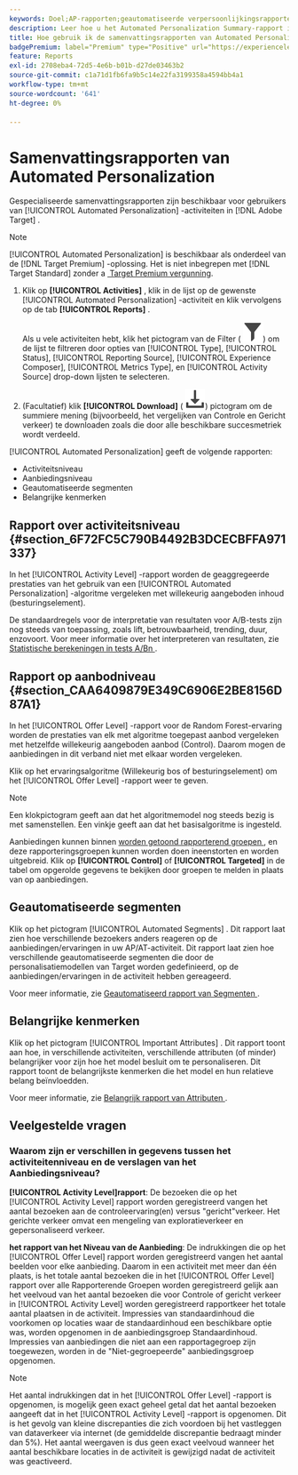 ```yaml
---
keywords: Doel;AP-rapporten;geautomatiseerde verpersoonlijkingsrapporten;activiteitenniveau-rapport;bied niveaurapport aan;bied detailrapport aan;faq
description: Leer hoe u het Automated Personalization Summary-rapport in Adobe Target interpreteert. U kunt op de Geautomatiseerde Segmenten en de Belangrijke rapporten van Attributen van dit rapport schakelen.
title: Hoe gebruik ik de samenvattingsrapporten van Automated Personalization?
badgePremium: label="Premium" type="Positive" url="https://experienceleague.adobe.com/docs/target/using/introduction/intro.html?lang=nl-NL#premium newtab=true" tooltip="Kijk wat er in Target Premium is opgenomen."
feature: Reports
exl-id: 2708eba4-72d5-4e6b-b01b-d27de03463b2
source-git-commit: c1a71d1fb6fa9b5c14e22fa3199358a4594bb4a1
workflow-type: tm+mt
source-wordcount: '641'
ht-degree: 0%

---
```


# Samenvattingsrapporten van Automated Personalization

Gespecialiseerde samenvattingsrapporten zijn beschikbaar voor gebruikers van [!UICONTROL Automated Personalization] -activiteiten in [!DNL Adobe Target] .

>[!NOTE]
>
>[!UICONTROL Automated Personalization] is beschikbaar als onderdeel van de [!DNL Target Premium] -oplossing. Het is niet inbegrepen met [!DNL Target Standard] zonder a [&#x200B; Target Premium vergunning &#x200B;](/help/main/c-intro/intro.md#premium).

1. Klik op **[!UICONTROL Activities]** , klik in de lijst op de gewenste [!UICONTROL Automated Personalization] -activiteit en klik vervolgens op de tab **[!UICONTROL Reports]** .

   Als u vele activiteiten hebt, klik het pictogram van de Filter ( ![&#x200B; pictogram van de Filter &#x200B;](/help/main/assets/icons/Filter.svg)) om de lijst te filtreren door opties van [!UICONTROL Type], [!UICONTROL Status], [!UICONTROL Reporting Source], [!UICONTROL Experience Composer], [!UICONTROL Metrics Type], en [!UICONTROL Activity Source] drop-down lijsten te selecteren.

1. (Facultatief) klik **[!UICONTROL Download]** ( ![&#x200B; pictogram van de Download &#x200B;](/help/main/assets/icons/Download.svg)) pictogram om de summiere mening (bijvoorbeeld, het vergelijken van Controle en Gericht verkeer) te downloaden zoals die door alle beschikbare succesmetriek wordt verdeeld.

[!UICONTROL Automated Personalization] geeft de volgende rapporten:

* Activiteitsniveau
* Aanbiedingsniveau
* Geautomatiseerde segmenten
* Belangrijke kenmerken

## Rapport over activiteitsniveau {#section_6F72FC5C790B4492B3DCECBFFA971337}

In het [!UICONTROL Activity Level] -rapport worden de geaggregeerde prestaties van het gebruik van een [!UICONTROL Automated Personalization] -algoritme vergeleken met willekeurig aangeboden inhoud (besturingselement).

De standaardregels voor de interpretatie van resultaten voor A/B-tests zijn nog steeds van toepassing, zoals lift, betrouwbaarheid, trending, duur, enzovoort. Voor meer informatie over het interpreteren van resultaten, zie [&#x200B; Statistische berekeningen in tests A/Bn &#x200B;](/help/main/c-reports/statistical-methodology/statistical-calculations.md).

## Rapport op aanbodniveau {#section_CAA6409879E349C6906E2BE8156D87A1}

In het [!UICONTROL Offer Level] -rapport voor de Random Forest-ervaring worden de prestaties van elk met algoritme toegepast aanbod vergeleken met hetzelfde willekeurig aangeboden aanbod (Control). Daarom mogen de aanbiedingen in dit verband niet met elkaar worden vergeleken.

Klik op het ervaringsalgoritme (Willekeurig bos of besturingselement) om het [!UICONTROL Offer Level] -rapport weer te geven.

>[!NOTE]
>
>Een klokpictogram geeft aan dat het algoritmemodel nog steeds bezig is met samenstellen. Een vinkje geeft aan dat het basisalgoritme is ingesteld.

Aanbiedingen kunnen binnen [&#x200B; worden getoond rapporterend groepen &#x200B;](/help/main/c-activities/t-automated-personalization/offer-reporting-groups-in-automated-personalization.md), en deze rapporteringsgroepen kunnen worden doen ineenstorten en worden uitgebreid. Klik op **[!UICONTROL Control]** of **[!UICONTROL Targeted]** in de tabel om opgerolde gegevens te bekijken door groepen te melden in plaats van op aanbiedingen.

## Geautomatiseerde segmenten

Klik op het pictogram [!UICONTROL Automated Segments] . Dit rapport laat zien hoe verschillende bezoekers anders reageren op de aanbiedingen/ervaringen in uw AP/AT-activiteit. Dit rapport laat zien hoe verschillende geautomatiseerde segmenten die door de personalisatiemodellen van Target worden gedefinieerd, op de aanbiedingen/ervaringen in de activiteit hebben gereageerd.

Voor meer informatie, zie [&#x200B; Geautomatiseerd rapport van Segmenten &#x200B;](/help/main/c-reports/c-personalization-insights-reports/automated-segments-report.md).

## Belangrijke kenmerken

Klik op het pictogram [!UICONTROL Important Attributes] . Dit rapport toont aan hoe, in verschillende activiteiten, verschillende attributen (of minder) belangrijker voor zijn hoe het model besluit om te personaliseren. Dit rapport toont de belangrijkste kenmerken die het model en hun relatieve belang beïnvloedden.

Voor meer informatie, zie [&#x200B; Belangrijk rapport van Attributen &#x200B;](/help/main/c-reports/c-personalization-insights-reports/important-attributes-report.md).

## Veelgestelde vragen

### Waarom zijn er verschillen in gegevens tussen het activiteitenniveau en de verslagen van het Aanbiedingsniveau?

**[!UICONTROL Activity Level]rapport**: De bezoeken die op het [!UICONTROL Activity Level] rapport worden geregistreerd vangen het aantal bezoeken aan de controleervaring(en) versus &quot;gericht&quot;verkeer. Het gerichte verkeer omvat een mengeling van exploratieverkeer en gepersonaliseerd verkeer.

**het rapport van het Niveau van de Aanbieding**: De indrukkingen die op het [!UICONTROL Offer Level] rapport worden geregistreerd vangen het aantal beelden voor elke aanbieding. Daarom in een activiteit met meer dan één plaats, is het totale aantal bezoeken die in het [!UICONTROL Offer Level] rapport over alle Rapporterende Groepen worden geregistreerd gelijk aan het veelvoud van het aantal bezoeken die voor Controle of gericht verkeer in [!UICONTROL Activity Level] worden geregistreerd rapportkeer het totale aantal plaatsen in de activiteit. Impressies van standaardinhoud die voorkomen op locaties waar de standaardinhoud een beschikbare optie was, worden opgenomen in de aanbiedingsgroep Standaardinhoud. Impressies van aanbiedingen die niet aan een rapportagegroep zijn toegewezen, worden in de &quot;Niet-gegroepeerde&quot; aanbiedingsgroep opgenomen.

>[!NOTE]
>
>Het aantal indrukkingen dat in het [!UICONTROL Offer Level] -rapport is opgenomen, is mogelijk geen exact geheel getal dat het aantal bezoeken aangeeft dat in het [!UICONTROL Activity Level] -rapport is opgenomen. Dit is het gevolg van kleine discrepanties die zich voordoen bij het vastleggen van dataverkeer via internet (de gemiddelde discrepantie bedraagt minder dan 5%). Het aantal weergaven is dus geen exact veelvoud wanneer het aantal beschikbare locaties in de activiteit is gewijzigd nadat de activiteit was geactiveerd.
